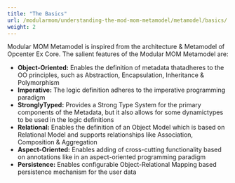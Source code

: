 ```yaml
---
title: "The Basics"
url: /modularmom/understanding-the-mod-mom-metamodel/metamodel/basics/
weight: 2
---
```



Modular MOM Metamodel is inspired from the architecture & Metamodel of Opcenter Ex Core. 
The salient features of the Modular MOM Metamodel are:
- **Object-Oriented:** Enables the definition of metadata thatadheres to the OO principles, such as Abstraction, Encapsulation, Inheritance & Polymorphism
- **Imperative:** The logic definition adheres to the imperative programming paradigm
- **StronglyTyped:** Provides a Strong Type System for the primary components of the Metadata, but it also allows for some dynamictypes to be used in the logic definitions
- **Relational:** Enables the definition of an Object Model which is based on Relational Model and supports relationships like Association, Composition & Aggregation
- **Aspect-Oriented:** Enables adding of cross-cutting functionality based on annotations like in an aspect-oriented programming paradigm
- **Persistence:** Enables configurable Object-Relational Mapping based persistence mechanism for the user data